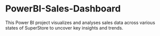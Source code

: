 # PowerBI-Sales-Dashboard
This Power BI project visualizes and analyses sales data across various states of SuperStore to uncover key insights and trends. 
